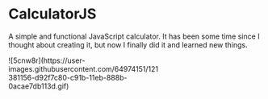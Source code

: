 # CalculatorJS
A simple and functional JavaScript calculator. It has been some time since I thought about creating it, but now I finally did it and learned new things.<br>
<div style="width: 300px;">![5cnw8r](https://user-images.githubusercontent.com/64974151/121381156-d92f7c80-c91b-11eb-888b-0acae7db113d.gif)</div>
